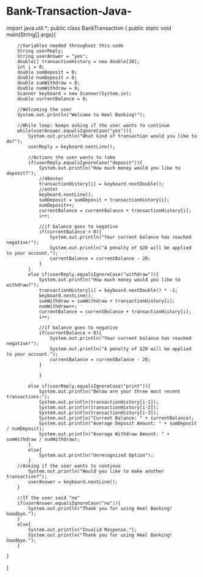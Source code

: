 # Bank-Transaction-Java-

import java.util.*;
public class BankTransaction {
	public static void main(String[] args){
		
		//Variables needed throughout this code
		String userReply;
		String userAnswer = "yes";
		double[] transactionHistory = new double[30];
		int i = 0;
		double sumDeposit = 0;
		double numDeposit = 0;
		double sumWithdraw = 0;
		double numWithdraw = 0;
		Scanner keyboard = new Scanner(System.in);
		double currentBalance = 0;
		
		//Welcoming the user
		System.out.println("Welcome to Heel Banking!");
		
		//While loop: keeps asking if the user wants to continue
		while(userAnswer.equalsIgnoreCase("yes")){
			System.out.println("What kind of transaction would you like to do?");
			userReply = keyboard.nextLine();
		
			//Actions the user wants to take
			if(userReply.equalsIgnoreCase("deposit")){
				System.out.println("How much money would you like to deposit?");
				//40enter
				transactionHistory[i] = keyboard.nextDouble();
				//enter
				keyboard.nextLine();
				sumDeposit = sumDeposit + transactionHistory[i];
				numDeposit++;
				currentBalance = currentBalance + transactionHistory[i];
				i++;
				
				//if balance goes to negative
				if(currentBalance < 0){
					System.out.println("Your current balance has reached negative!");
					System.out.println("A penalty of $20 will be applied to your account.");
					currentBalance = currentBalance - 20;
				}
			}
			else if(userReply.equalsIgnoreCase("withdraw")){
				System.out.println("How much money would you like to withdraw?");
				transactionHistory[i] = keyboard.nextDouble() * -1;
				keyboard.nextLine();
				sumWithdraw = sumWithdraw + transactionHistory[i];
				numWithdraw++;
				currentBalance = currentBalance + transactionHistory[i];
				i++;
				
				//if balance goes to negative
				if(currentBalance < 0){
					System.out.println("Your current balance has reached negative!");
					System.out.println("A penalty of $20 will be applied to your account.");
					currentBalance = currentBalance - 20;
				}
					
				}
			
			else if(userReply.equalsIgnoreCase("print")){
				System.out.println("Below are your three most recent transactions:");
				System.out.println(transactionHistory[i-1]);
				System.out.println(transactionHistory[i-2]);
				System.out.println(transactionHistory[i-3]);
				System.out.println("Current Balance: " + currentBalance);
				System.out.println("Average Deposit Amount: " + sumDeposit / numDeposit);
				System.out.println("Average Withdraw Amount: " + sumWithdraw / numWithdraw);
			}
			else{
				System.out.println("Unrecognized Option");
			}
		//Asking if the user wants to continue
			System.out.println("Would you like to make another transaction?");
			userAnswer = keyboard.nextLine();
		}
		
		//If the user said "no"
		if(userAnswer.equalsIgnoreCase("no")){
			System.out.println("Thank you for using Heel Banking! Goodbye.");
		}
		else{
			System.out.println("Invalid Response.");
			System.out.println("Thank you for using Heel Banking! Goodbye.");
		}
	
	}
}
